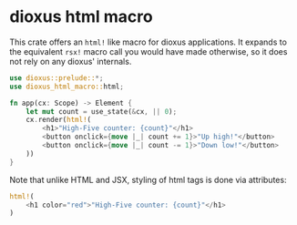 
# dioxus html macro
This crate offers an `html!` like macro for 
dioxus applications. It expands to the equivalent `rsx!` macro
call you would have made otherwise, so it does not rely on any 
dioxus' internals. 
```rust
use dioxus::prelude::*; 
use dioxus_html_macro::html; 

fn app(cx: Scope) -> Element {
    let mut count = use_state(&cx, || 0);
    cx.render(html!(
        <h1>"High-Five counter: {count}"</h1>
        <button onclick={move |_| count += 1}>"Up high!"</button>
        <button onclick={move |_| count -= 1}>"Down low!"</button>
    ))
}
```
Note that unlike HTML and JSX, styling of html tags is done via 
attributes: 
```rust
html!(
    <h1 color="red">"High-Five counter: {count}"</h1>
)
```
